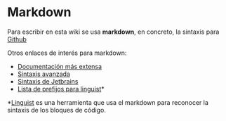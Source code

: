 # Markdown
Para escribir en esta wiki se usa **markdown**, en concreto, la sintaxis para [Github](https://docs.github.com/en/get-started/writing-on-github/getting-started-with-writing-and-formatting-on-github/basic-writing-and-formatting-syntax)

Otros enlaces de interés para markdown:
* [Documentación más extensa](https://github.github.com/gfm/)
* [Sintaxis avanzada](https://docs.github.com/en/get-started/writing-on-github/working-with-advanced-formatting)
* [Sintaxis de Jetbrains](https://www.jetbrains.com/help/hub/Markdown-Syntax.html)
* [Lista de prefijos para linguist](https://github.com/github/linguist/blob/master/lib/linguist/languages.yml)*

*[Linguist](https://github.com/github/linguist) es una herramienta que usa el markdown para reconocer la sintaxis de los bloques de código.
